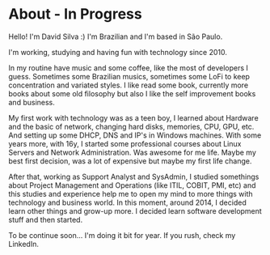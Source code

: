 # About - In Progress

Hello! I'm David Silva :) I'm Brazilian and I'm based in São Paulo.

I'm working, studying and having fun with technology since 2010.

In my routine have music and some coffee, like the most of developers I guess. Sometimes some Brazilian musics, sometimes some LoFi to keep concentration and variated styles.
I like read some book, currently more books about some old filosophy but also I like the self improvement books and business.

My first work with technology was as a teen boy, I learned about Hardware and the basic of network, changing hard disks, memories, CPU, GPU, etc. And setting up some DHCP, DNS and IP's in Windows machines.
With some years more, with 16y, I started some professional courses about Linux Servers and Network Administration. Was awesome for me life. Maybe my best first decision, was a lot of expensive but maybe my first life change.

After that, working as Support Analyst and SysAdmin, I studied somethings about Project Management and Operations (like ITIL, COBIT, PMI, etc) and this studies and experience help me to open my mind to more things with technology and business world. In this moment, around 2014, I decided learn other things and grow-up more. I decided learn software development stuff and then started.

To be continue soon... I'm doing it bit for year. If you rush, check my LinkedIn.
